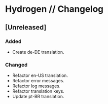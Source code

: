 # Hydrogen // Changelog

## [Unreleased]

### Added

- Create de-DE translation.

### Changed

- Refactor en-US translation.
- Refactor error messages.
- Refactor log messages.
- Refactor translation keys.
- Update pt-BR translation.
